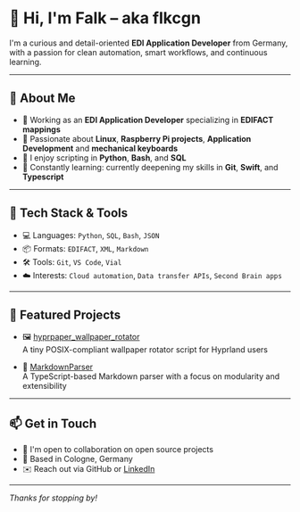 # 👋 Hi, I'm Falk – aka flkcgn

I'm a curious and detail-oriented **EDI Application Developer** from Germany, with a passion for clean automation, smart workflows, and continuous learning.

---

## 🧠 About Me

- 🔄 Working as an **EDI Application Developer** specializing in **EDIFACT mappings**
- 🧩 Passionate about **Linux**, **Raspberry Pi projects**, **Application Development** and **mechanical keyboards**
- 🔧 I enjoy scripting in **Python**, **Bash**, and **SQL**
- 🧠 Constantly learning: currently deepening my skills in **Git**, **Swift**, and **Typescript**

---

## 🔨 Tech Stack & Tools

- 💻 Languages: `Python`, `SQL`, `Bash`, `JSON`
- 📦 Formats: `EDIFACT`, `XML`, `Markdown`
- 🛠️ Tools: `Git`, `VS Code`, `Vial`
- ☁️ Interests: `Cloud automation`, `Data transfer APIs`, `Second Brain apps`

---

## 📂 Featured Projects

- 🖼️ [hyprpaper_wallpaper_rotator](https://github.com/flkcgn/hyprpaper_wallpaper_rotator)  
  A tiny POSIX-compliant wallpaper rotator script for Hyprland users

- 📝 [MarkdownParser](https://github.com/flkcgn/MarkdownParser)  
  A TypeScript-based Markdown parser with a focus on modularity and extensibility

---

## 📫 Get in Touch

- 💼 I'm open to collaboration on open source projects
- 📍 Based in Cologne, Germany
- ✉️ Reach out via GitHub or [LinkedIn](https://www.linkedin.com/in/falk-baumhauer-109792231?utm_source=share&utm_campaign=share_via&utm_content=profile&utm_medium=ios_app)

---

_Thanks for stopping by!_
